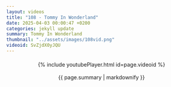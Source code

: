 ```yaml
---
layout: videos
title: "108 - Tommy In Wonderland"
date: 2025-04-03 00:00:47 +0200
categories: jekyll update
summary: Tommy In Wonderland
thumbnail: "../assets/images/108vid.png"
videoid: SvZjdX0yJQU
---
```


<div style="text-align: center; margin-top: 20px;">
  {% include youtubePlayer.html id=page.videoid %}
  <p style="margin-top: 15px; font-size: 1.2em; color: #333;">
    <p>{{ page.summary | markdownify }}</p>
  </p>
</div>

